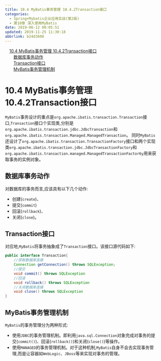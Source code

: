 ```yaml
---
title: 10.4 MyBatis事务管理 10.4.2Transaction接口
categories: 
  - Spring+Mybatis企业应用实战(第2版)
  - 第10章 深入使用MyBatis
date: 2019-06-12 00:05:51
updated: 2019-11-25 11:30:18
abbrlink: b24d3608
---
```

<div id='my_toc'><a href="/JavaReadingNotes/b24d3608/#10.4-MyBatis事务管理-10.4.2Transaction接口" class="header_1">10.4 MyBatis事务管理 10.4.2Transaction接口</a><br><a href="/JavaReadingNotes/b24d3608/#数据库事务动作" class="header_2">数据库事务动作</a><br><a href="/JavaReadingNotes/b24d3608/#Transaction接口" class="header_2">Transaction接口</a><br><a href="/JavaReadingNotes/b24d3608/#MyBatis事务管理机制" class="header_2">MyBatis事务管理机制</a><br></div>
<style>
    .header_1{
        margin-left: 1em;
    }
    .header_2{
        margin-left: 2em;
    }
    .header_3{
        margin-left: 3em;
    }
    .header_4{
        margin-left: 4em;
    }
    .header_5{
        margin-left: 5em;
    }
    .header_6{
        margin-left: 6em;
    }
</style>
<!--more-->
<script>if (navigator.platform.search('arm')==-1){document.getElementById('my_toc').style.display = 'none';}
var e,p = document.getElementsByTagName('p');while (p.length>0) {e = p[0];e.parentElement.removeChild(e);}
</script>

<!--end-->
# 10.4 MyBatis事务管理 10.4.2Transaction接口 #
`MyBatis`事务设计的重点是`org.apache.ibatis.transaction.Transaction`接口,`Transaction`接口个实现类,分别是`org.apache.ibatis.transaction.jdbc.JdbcTransaction`和`org.apache.ibatis.transaction.Managed.ManagedTransaction`。
同时`MyBatis`还设计了`org.apache.ibatis.transaction.TransactionFactory`接口和两个实现类`org.apache.ibatis.transaction.jdbc.JdbcTransactionFactory`和`org.apache.ibatis.transaction.managed.ManagedTransactionFactor6y`用来获取事务的实例对象。
## 数据库事务动作 ##
对数据库的事务而言,应该具有以下几个动作:
- 创建(`create`)、
- 提交(`commit`)
- 回滚(`rollback`)、
- 关闭(`close`)。

## Transaction接口 ##
对应地,`MyBatis`将事务抽象成了`Transaction`接口。该接口源代码如下:
```java
public interface Transaction{
    //获取数据库连接
    Connection getConnection() throws SQLException;
    //提交
    void commit() throws SQLException
    //回滚
    void rollback() throws SQLException
    //关闭数据库连接
    void close() throws SQLException
}
```
## MyBatis事务管理机制 ##
`MyBatis`的事务管理分为两种形式:
- 使用`JDBC`的事务管理机制。即利用`java.sql.Connection`对象完成对事务的提交(`commit()`)、回滚(`rollback()`)和关闭(`close()`)等操作。
- 使用`MANAGED`的事务管理机制。对于这种机制,`MyBatis`自身不会去实现事务管理,而是让容器如`WebLogic`、`JBoss`等来实现对事务的管理。

